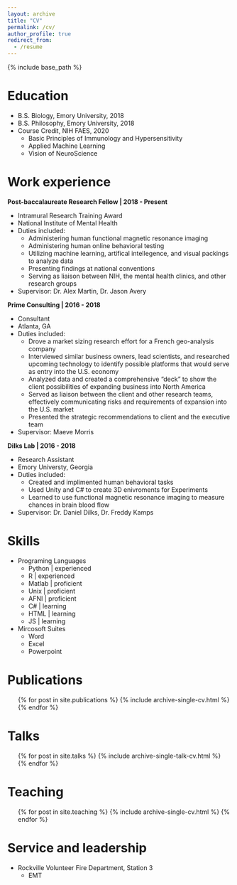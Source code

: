 ```yaml
---
layout: archive
title: "CV"
permalink: /cv/
author_profile: true
redirect_from:
  - /resume
---
```


{% include base_path %}

Education
======
* B.S. Biology, Emory University, 2018
* B.S. Philosophy, Emory University, 2018
* Course Credit, NIH FAES, 2020
  * Basic Principles of Immunology and Hypersensitivity
  * Applied Machine Learning
  * Vision of NeuroScience 


Work experience
======
**Post-baccalaureate Research Fellow &#124; 2018 - Present**
* Intramural Research Training Award
* National Institute of Mental Health
* Duties included: 
  * Administering human functional magnetic resonance imaging
  * Administering human online behavioral testing
  * Utilizing machine learning, artifical intellegence, and visual packings to analyze data
  * Presenting findings at national conventions 
  * Serving as liaison between NIH, the mental health clinics, and other research groups
* Supervisor: Dr. Alex Martin, Dr. Jason Avery

**Prime Consulting &#124; 2016 - 2018**
* Consultant
* Atlanta, GA
* Duties included: 
  * Drove a market sizing research effort for a French geo-analysis company
  * Interviewed similar business owners, lead scientists, and researched upcoming technology to identify possible platforms that would serve as entry into the U.S. economy
  * Analyzed data and created a comprehensive “deck”  to show the client possibilities of expanding business into North America
  * Served as liaison between the client and other research teams, effectively communicating risks and requirements of expansion into the U.S. market 
  * Presented the strategic recommendations to client and the executive team
* Supervisor: Maeve Morris
  
**Dilks Lab &#124; 2016 - 2018**
* Research Assistant 
* Emory Universty, Georgia 
* Duties included:
  * Created and implimented human behavioral tasks 
  * Used Unity and C# to create 3D enivroments for Experiments 
  * Learned to use functional magnetic resonance imaging to measure chances in brain blood flow 
* Supervisor: Dr. Daniel Dilks, Dr. Freddy Kamps 

Skills
======
* Programing Languages
  * Python &#124; experienced
  * R      &#124; experienced 
  * Matlab &#124; proficient 
  * Unix   &#124; proficient
  * AFNI   &#124; proficient
  * C#     &#124; learning
  * HTML   &#124; learning 
  * JS     &#124; learning
* Mircosoft Suites 
  * Word
  * Excel
  * Powerpoint

Publications
======
  <ul>{% for post in site.publications %}
    {% include archive-single-cv.html %}
  {% endfor %}</ul>
  
Talks
======
  <ul>{% for post in site.talks %}
    {% include archive-single-talk-cv.html %}
  {% endfor %}</ul>
  
Teaching
======
  <ul>{% for post in site.teaching %}
    {% include archive-single-cv.html %}
  {% endfor %}</ul>
  
Service and leadership
======
* Rockville Volunteer Fire Department, Station 3
  * EMT
